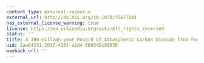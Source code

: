 ```yaml
---
content_type: external-resource
external_url: http://dx.doi.org/10.1038/35077041
has_external_license_warning: true
license: https://en.wikipedia.org/wiki/All_rights_reserved
status: ''
title: A 300-million-year Record of Atmospheric Carbon Dioxide from Fossil Plant Cuticles
uid: 2ae64231-2017-4201-a2d4-566545c98639
wayback_url: ''
---
```

